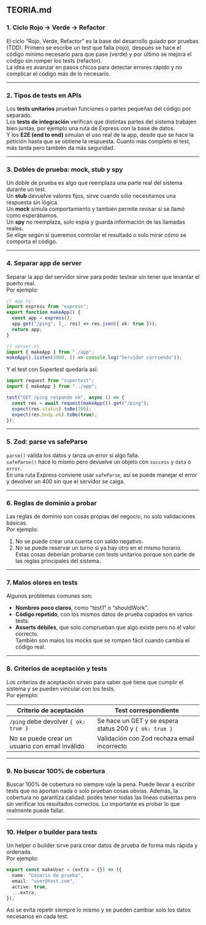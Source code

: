 ## TEORIA.md

### 1. Ciclo Rojo → Verde → Refactor
El ciclo “Rojo, Verde, Refactor” es la base del desarrollo guiado por pruebas (TDD). Primero se escribe un test que falla (rojo), después se hace el código mínimo necesario para que pase (verde) y por último se mejora el código sin romper los tests (refactor).  
La idea es avanzar en pasos chicos para detectar errores rápido y no complicar el código más de lo necesario.

---

### 2. Tipos de tests en APIs
Los **tests unitarios** prueban funciones o partes pequeñas del código por separado.  
Los **tests de integración** verifican que distintas partes del sistema trabajen bien juntas, por ejemplo una ruta de Express con la base de datos.  
Y los **E2E (end to end)** simulan el uso real de la app, desde que se hace la petición hasta que se obtiene la respuesta. Cuanto más completo el test, más tarda pero también da más seguridad.

---

### 3. Dobles de prueba: mock, stub y spy
Un doble de prueba es algo que reemplaza una parte real del sistema durante un test.  
Un **stub** devuelve valores fijos, sirve cuando sólo necesitamos una respuesta sin lógica.  
Un **mock** simula comportamiento y también permite revisar si se llamó como esperábamos.  
Un **spy** no reemplaza, solo espía y guarda información de las llamadas reales.  
Se elige según si queremos controlar el resultado o solo mirar cómo se comporta el código.

---

### 4. Separar app de server
Separar la app del servidor sirve para poder testear sin tener que levantar el puerto real.  
Por ejemplo:

```ts
// app.ts
import express from "express";
export function makeApp() {
  const app = express();
  app.get("/ping", (_, res) => res.json({ ok: true }));
  return app;
}

// server.ts
import { makeApp } from "./app";
makeApp().listen(3000, () => console.log("Servidor corriendo"));
```

Y el test con Supertest quedaría así:

```ts
import request from "supertest";
import { makeApp } from "../app";

test("GET /ping responde ok", async () => {
  const res = await request(makeApp()).get("/ping");
  expect(res.status).toBe(200);
  expect(res.body.ok).toBe(true);
});
```

---

### 5. Zod: parse vs safeParse
`parse()` valida los datos y lanza un error si algo falla.  
`safeParse()` hace lo mismo pero devuelve un objeto con `success` y `data` o `error`.  
En una ruta Express conviene usar `safeParse`, así se puede manejar el error y devolver un 400 sin que el servidor se caiga.

---

### 6. Reglas de dominio a probar
Las reglas de dominio son cosas propias del negocio, no solo validaciones básicas.  
Por ejemplo:  
1. No se puede crear una cuenta con saldo negativo.  
2. No se puede reservar un turno si ya hay otro en el mismo horario.  
Estas cosas deberían probarse con tests unitarios porque son parte de las reglas principales del sistema.

---

### 7. Malos olores en tests
Algunos problemas comunes son:  
- **Nombres poco claros**, como “test1” o “shouldWork”.  
- **Código repetido**, con los mismos datos de prueba copiados en varios tests.  
- **Asserts débiles**, que solo comprueban que algo existe pero no el valor correcto.  
También son malos los mocks que se rompen fácil cuando cambia el código real.

---

### 8. Criterios de aceptación y tests
Los criterios de aceptación sirven para saber qué tiene que cumplir el sistema y se pueden vincular con los tests.  
Por ejemplo:

| Criterio de aceptación                           | Test correspondiente                              |
|--------------------------------------------------|--------------------------------------------------|
| `/ping` debe devolver `{ ok: true }`             | Se hace un GET y se espera status 200 y `{ ok: true }` |
| No se puede crear un usuario con email inválido  | Validación con Zod rechaza email incorrecto      |

---

### 9. No buscar 100% de cobertura
Buscar 100% de cobertura no siempre vale la pena. Puede llevar a escribir tests que no aportan nada o solo prueban cosas obvias. Además, la cobertura no garantiza calidad: podés tener todas las líneas cubiertas pero sin verificar los resultados correctos. Lo importante es probar lo que realmente puede fallar.

---

### 10. Helper o builder para tests
Un helper o builder sirve para crear datos de prueba de forma más rápida y ordenada.  
Por ejemplo:

```ts
export const makeUser = (extra = {}) => ({
  name: "Usuario de prueba",
  email: "user@test.com",
  active: true,
  ...extra,
});
```

Así se evita repetir siempre lo mismo y se pueden cambiar solo los datos necesarios en cada test.
